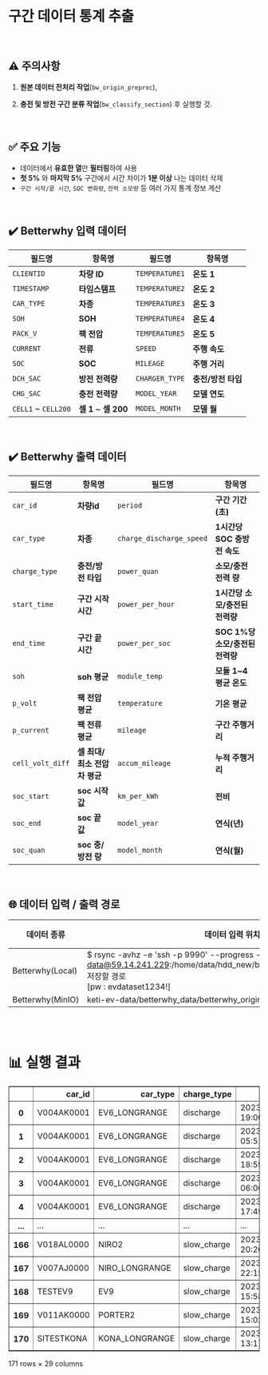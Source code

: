 # **구간 데이터 통계 추출**
<br>

## ⚠️ 주의사항 
1. **원본 데이터 전처리 작업**(`bw_origin_preproc`),

2. **충전 및 방전 구간 분류 작업**(`bw_classify_section`) 후 실행할 것.

<br>

## ✅ 주요 기능
- 데이터에서 **유효한 열**만 **필터링**하여 사용
- **첫 5%** 와 **마지막 5%** 구간에서 시간 차이가 **1분 이상** 나는 데이터 삭제
- `구간 시작/끝 시간`, `SOC 변화량`, `전력 소모량` 등 여러 가지 통계 정보 계산

<br>

## ✔️ Betterwhy 입력 데이터

| **필드명**                | **항목명**         | **필드명**                | **항목명**         |
|---------------------------|--------------------|---------------------------|--------------------|
| `CLIENTID`                | **차량 ID**        | `TEMPERATURE1`            | **온도 1**         |
| `TIMESTAMP`               | **타임스탬프**     | `TEMPERATURE2`            | **온도 2**         |
| `CAR_TYPE`                | **차종**           | `TEMPERATURE3`            | **온도 3**         |
| `SOH`                     | **SOH**            | `TEMPERATURE4`            | **온도 4**         |
| `PACK_V`                  | **팩 전압**        | `TEMPERATURE5`            | **온도 5**         |
| `CURRENT`                 | **전류**           | `SPEED`                   | **주행 속도**      |
| `SOC`                     | **SOC**            | `MILEAGE`                 | **주행 거리**      |
| `DCH_SAC`                 | **방전 전력량**    | `CHARGER_TYPE`            | **충전/방전 타입** |
| `CHG_SAC`                 | **충전 전력량**    | `MODEL_YEAR`              | **모델 연도**      |
| `CELL1` ~ `CELL200`       | **셀 1** ~ **셀 200** |`MODEL_MONTH`           | **모델 월**        |

<br>

## ✔️  Betterwhy 출력 데이터

| **필드명**                    | **항목명**                         | **필드명**                       | **항목명**                           |
|---------------------------|------------------------------------|------------------------------|------------------------------------|
| `car_id`                  | **차량id**                         | `period`              | **구간 기간(초)**                           |
| `car_type`                    | **차종**                       | `charge_discharge_speed`    | **1시간당 SOC 충방전 속도**           |
| `charge_type`          | **충전/방전 타입**                      | `power_quan`          | **소모/충전 전력 량**                       |
| `start_time`           | **구간 시작시간**                       | `power_per_hour` | **1시간당 소모/충전된 전력량**                   |
| `end_time`            | **구간 끝 시간**                         | `power_per_soc`| **SOC 1%당 소모/충전된 전력량**                    |
| `soh`                | **soh 평균**                              | `module_temp`         | **모듈 1~4 평균 온도**                      |
| `p_volt`            | **팩 전압 평균**                           | `temperature`                  | **기온 평균**                      |
| `p_current`            | **팩 전류 평균**                        | `mileage`              | **구간 주행거리**                          |
| `cell_volt_diff`| **셀 최대/최소 전압차 평균**                   | `accum_mileage`              | **누적 주행거리**                    |
| `soc_start`             | **soc 시작 값**                        | `km_per_kWh`                       | **전비**                       |
| `soc_end`               | **soc 끝 값**                          | `model_year`                   | **연식(년)**                       |
| `soc_quan`          | **soc 충/방전 량**                         | `model_month`                   | **연식(월)**                      |

<br>

## 🌐 데이터 입력 / 출력 경로
| 데이터 종류 | 데이터 입력 위치 | 데이터 저장 위치 |
|-|-|-|
|Betterwhy(Local)|$ rsync -avhz -e 'ssh -p 9990' --progress --partial data@59.14.241.229:/home/data/hdd_new/betterwhy_data/betterwhy_origin 저장할 경로<br>[pw : evdataset1234!]| /
|Betterwhy(MinIO)|keti-ev-data/betterwhy_data/betterwhy_origin|tmp/preproc

<br><br>


# 📊 실행 결과
<div>
<table class="dataframe" border="1">
  <thead>
    <tr style="text-align: right;">
      <th></th>
      <th>car_id</th>
      <th>car_type</th>
      <th>charge_type</th>
      <th>start_time</th>
      <th>end_time</th>
      <th>soh</th>
      <th>p_volt</th>
      <th>p_current</th>
      <th>cell_volt_diff</th>
      <th>soc_start</th>
      <th>soc_end</th>
      <th>soc_quan</th>
      <th>period</th>
      <th>charge_discharge_speed</th>
      <th>power_quan</th>
      <th>power_per_hour</th>
      <th>power_per_soc</th>
      <th>module_temp</th>
      <th>temperature</th>
      <th>mileage</th>
      <th>accum_mileage</th>
      <th>km_per_kWh</th>
      <th>speed_0</th>
      <th>speed_0_30</th>
      <th>speed_30_60</th>
      <th>speed_60_90</th>
      <th>speed_90_180</th>
      <th>model_year</th>
      <th>model_month</th>
    </tr>
  </thead>
  <tbody>
    <tr>
      <th>0</th>
      <td>V004AK0001</td>
      <td>EV6_LONGRANGE</td>
      <td>discharge</td>
      <td>2023-12-13 19:00:39.114000</td>
      <td>2023-12-13 19:41:44.784000</td>
      <td>100.0</td>
      <td>693.437500</td>
      <td>-9.946238</td>
      <td>0.006214</td>
      <td>41.5</td>
      <td>36.0</td>
      <td>5.5</td>
      <td>2465.670</td>
      <td>8.030272</td>
      <td>9.399902</td>
      <td>13.724322</td>
      <td>1.709073</td>
      <td>13.419600</td>
      <td>NaN</td>
      <td>28.0</td>
      <td>42280.0</td>
      <td>2.978754</td>
      <td>180.0</td>
      <td>225.0</td>
      <td>112.0</td>
      <td>193.0</td>
      <td>100.0</td>
      <td>2022.0</td>
      <td>1.0</td>
    </tr>
    <tr>
      <th>1</th>
      <td>V004AK0001</td>
      <td>EV6_LONGRANGE</td>
      <td>discharge</td>
      <td>2023-12-17 05:51:47.948000</td>
      <td>2023-12-17 06:16:12.855000</td>
      <td>100.0</td>
      <td>680.541515</td>
      <td>-14.060327</td>
      <td>0.019223</td>
      <td>30.5</td>
      <td>25.5</td>
      <td>5.0</td>
      <td>1464.907</td>
      <td>12.287469</td>
      <td>7.399902</td>
      <td>18.185215</td>
      <td>1.479980</td>
      <td>0.914622</td>
      <td>NaN</td>
      <td>14.0</td>
      <td>42544.0</td>
      <td>1.891917</td>
      <td>125.0</td>
      <td>115.0</td>
      <td>87.0</td>
      <td>134.0</td>
      <td>15.0</td>
      <td>2022.0</td>
      <td>1.0</td>
    </tr>
    <tr>
      <th>2</th>
      <td>V004AK0001</td>
      <td>EV6_LONGRANGE</td>
      <td>discharge</td>
      <td>2023-12-18 18:59:39.994000</td>
      <td>2023-12-18 19:50:07.481000</td>
      <td>100.0</td>
      <td>749.309686</td>
      <td>-11.091096</td>
      <td>0.014149</td>
      <td>80.5</td>
      <td>72.5</td>
      <td>8.0</td>
      <td>3027.487</td>
      <td>9.512840</td>
      <td>12.700195</td>
      <td>15.101866</td>
      <td>1.587524</td>
      <td>2.311399</td>
      <td>NaN</td>
      <td>34.0</td>
      <td>42643.0</td>
      <td>2.677124</td>
      <td>269.0</td>
      <td>164.0</td>
      <td>238.0</td>
      <td>300.0</td>
      <td>40.0</td>
      <td>2022.0</td>
      <td>1.0</td>
    </tr>
    <tr>
      <th>3</th>
      <td>V004AK0001</td>
      <td>EV6_LONGRANGE</td>
      <td>discharge</td>
      <td>2023-12-15 06:06:47.087000</td>
      <td>2023-12-15 06:39:04.602000</td>
      <td>100.0</td>
      <td>746.728162</td>
      <td>-10.436145</td>
      <td>0.008404</td>
      <td>75.5</td>
      <td>70.5</td>
      <td>5.0</td>
      <td>1937.515</td>
      <td>9.290251</td>
      <td>8.699707</td>
      <td>16.164492</td>
      <td>1.739941</td>
      <td>13.481175</td>
      <td>NaN</td>
      <td>28.0</td>
      <td>42401.0</td>
      <td>3.218499</td>
      <td>80.0</td>
      <td>95.0</td>
      <td>178.0</td>
      <td>285.0</td>
      <td>26.0</td>
      <td>2022.0</td>
      <td>1.0</td>
    </tr>
    <tr>
      <th>4</th>
      <td>V004AK0001</td>
      <td>EV6_LONGRANGE</td>
      <td>discharge</td>
      <td>2023-12-17 17:49:58.113000</td>
      <td>2023-12-17 18:46:13.592000</td>
      <td>100.0</td>
      <td>784.339964</td>
      <td>-6.579222</td>
      <td>0.014624</td>
      <td>96.0</td>
      <td>91.0</td>
      <td>5.0</td>
      <td>3375.479</td>
      <td>5.332577</td>
      <td>9.200195</td>
      <td>9.812149</td>
      <td>1.840039</td>
      <td>12.133289</td>
      <td>NaN</td>
      <td>20.0</td>
      <td>42568.0</td>
      <td>2.173867</td>
      <td>409.0</td>
      <td>321.0</td>
      <td>278.0</td>
      <td>74.0</td>
      <td>14.0</td>
      <td>2022.0</td>
      <td>1.0</td>
    </tr>
    <tr>
      <th>...</th>
      <td>...</td>
      <td>...</td>
      <td>...</td>
      <td>...</td>
      <td>...</td>
      <td>...</td>
      <td>...</td>
      <td>...</td>
      <td>...</td>
      <td>...</td>
      <td>...</td>
      <td>...</td>
      <td>...</td>
      <td>...</td>
      <td>...</td>
      <td>...</td>
      <td>...</td>
      <td>...</td>
      <td>...</td>
      <td>...</td>
      <td>...</td>
      <td>...</td>
      <td>...</td>
      <td>...</td>
      <td>...</td>
      <td>...</td>
      <td>...</td>
      <td>...</td>
      <td>...</td>
    </tr>
    <tr>
      <th>166</th>
      <td>V018AL0000</td>
      <td>NIRO2</td>
      <td>slow_charge</td>
      <td>2023-12-16 20:20:55.355000</td>
      <td>2023-12-17 08:21:48.610000</td>
      <td>100.0</td>
      <td>365.613052</td>
      <td>6.771642</td>
      <td>0.009045</td>
      <td>31.5</td>
      <td>71.0</td>
      <td>39.5</td>
      <td>43253.255</td>
      <td>3.287614</td>
      <td>75.402344</td>
      <td>6.275792</td>
      <td>1.908920</td>
      <td>0.757126</td>
      <td>NaN</td>
      <td>0.0</td>
      <td>66032.0</td>
      <td>0.000000</td>
      <td>NaN</td>
      <td>NaN</td>
      <td>NaN</td>
      <td>NaN</td>
      <td>NaN</td>
      <td>2022.0</td>
      <td>7.0</td>
    </tr>
    <tr>
      <th>167</th>
      <td>V007AJ0000</td>
      <td>NIRO_LONGRANGE</td>
      <td>slow_charge</td>
      <td>2023-12-13 22:15:55.193000</td>
      <td>2023-12-14 07:42:14.338000</td>
      <td>100.0</td>
      <td>374.223057</td>
      <td>6.047955</td>
      <td>0.005774</td>
      <td>46.5</td>
      <td>75.5</td>
      <td>29.0</td>
      <td>33979.145</td>
      <td>3.072473</td>
      <td>55.101562</td>
      <td>5.837864</td>
      <td>1.900054</td>
      <td>13.946650</td>
      <td>NaN</td>
      <td>NaN</td>
      <td>NaN</td>
      <td>NaN</td>
      <td>NaN</td>
      <td>NaN</td>
      <td>NaN</td>
      <td>NaN</td>
      <td>NaN</td>
      <td>2018.0</td>
      <td>1.0</td>
    </tr>
    <tr>
      <th>168</th>
      <td>TESTEV9</td>
      <td>EV9</td>
      <td>slow_charge</td>
      <td>2023-12-15 15:58:09.527000</td>
      <td>2023-12-16 03:58:49.183000</td>
      <td>100.0</td>
      <td>571.426632</td>
      <td>10.619696</td>
      <td>0.006633</td>
      <td>14.0</td>
      <td>80.0</td>
      <td>66.0</td>
      <td>43239.656</td>
      <td>5.494956</td>
      <td>124.199951</td>
      <td>10.340504</td>
      <td>1.881817</td>
      <td>10.192229</td>
      <td>NaN</td>
      <td>0.0</td>
      <td>4818.0</td>
      <td>0.000000</td>
      <td>NaN</td>
      <td>NaN</td>
      <td>NaN</td>
      <td>NaN</td>
      <td>NaN</td>
      <td>2023.0</td>
      <td>NaN</td>
    </tr>
    <tr>
      <th>169</th>
      <td>V011AK0000</td>
      <td>PORTER2</td>
      <td>slow_charge</td>
      <td>2023-12-18 15:02:22.852000</td>
      <td>2023-12-19 03:07:54.756000</td>
      <td>100.0</td>
      <td>347.698212</td>
      <td>11.753045</td>
      <td>0.006736</td>
      <td>24.0</td>
      <td>94.0</td>
      <td>70.0</td>
      <td>43531.904</td>
      <td>5.788858</td>
      <td>132.900391</td>
      <td>10.990592</td>
      <td>1.898577</td>
      <td>5.884353</td>
      <td>NaN</td>
      <td>0.0</td>
      <td>31121.0</td>
      <td>0.000000</td>
      <td>NaN</td>
      <td>NaN</td>
      <td>NaN</td>
      <td>NaN</td>
      <td>NaN</td>
      <td>2022.0</td>
      <td>1.0</td>
    </tr>
    <tr>
      <th>170</th>
      <td>SITESTKONA</td>
      <td>KONA_LONGRANGE</td>
      <td>slow_charge</td>
      <td>2023-12-15 13:17:21.309000</td>
      <td>2023-12-16 06:48:21.327000</td>
      <td>100.0</td>
      <td>377.702393</td>
      <td>7.210375</td>
      <td>0.004986</td>
      <td>27.0</td>
      <td>94.5</td>
      <td>67.5</td>
      <td>63060.018</td>
      <td>3.853472</td>
      <td>129.799805</td>
      <td>7.410072</td>
      <td>1.922960</td>
      <td>10.083012</td>
      <td>NaN</td>
      <td>0.0</td>
      <td>94515.0</td>
      <td>0.000000</td>
      <td>NaN</td>
      <td>NaN</td>
      <td>NaN</td>
      <td>NaN</td>
      <td>NaN</td>
      <td>2023.0</td>
      <td>NaN</td>
    </tr>
  </tbody>
</table>
<p>171 rows × 29 columns</p>
</div>
